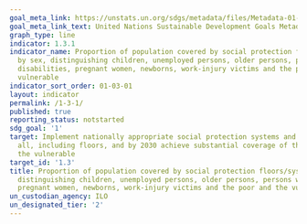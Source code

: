 ```yaml
---
goal_meta_link: https://unstats.un.org/sdgs/metadata/files/Metadata-01-03-01a.pdf
goal_meta_link_text: United Nations Sustainable Development Goals Metadata (pdf 894kB)
graph_type: line
indicator: 1.3.1
indicator_name: Proportion of population covered by social protection floors/systems,
  by sex, distinguishing children, unemployed persons, older persons, persons with
  disabilities, pregnant women, newborns, work-injury victims and the poor and the
  vulnerable
indicator_sort_order: 01-03-01
layout: indicator
permalink: /1-3-1/
published: true
reporting_status: notstarted
sdg_goal: '1'
target: Implement nationally appropriate social protection systems and measures for
  all, including floors, and by 2030 achieve substantial coverage of the poor and
  the vulnerable
target_id: '1.3'
title: Proportion of population covered by social protection floors/systems, by sex,
  distinguishing children, unemployed persons, older persons, persons with disabilities,
  pregnant women, newborns, work-injury victims and the poor and the vulnerable
un_custodian_agency: ILO
un_designated_tier: '2'
---
```

